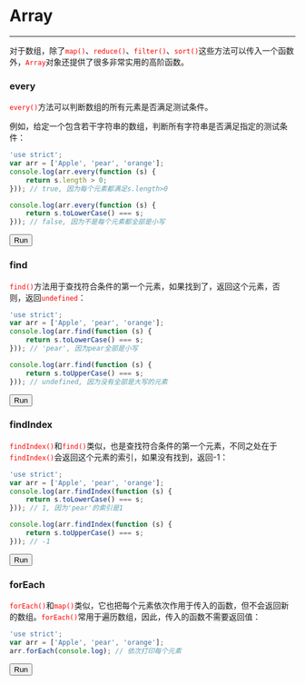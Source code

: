 <link rel="stylesheet" href="../../../../static/css/button.css"/>
<link rel="stylesheet" href="../../../../static/css/console.css"/>

# Array
---

对于数组，除了<font color="red"><code>map()</code></font>、<font color="red"><code>reduce()</code></font>、<font color="red"><code>filter()</code></font>、<font color="red"><code>sort()</code></font>这些方法可以传入一个函数外，<font color="red"><code>Array</code></font>对象还提供了很多非常实用的高阶函数。

### every
<font color="red"><code>every()</code></font>方法可以判断数组的所有元素是否满足测试条件。

例如，给定一个包含若干字符串的数组，判断所有字符串是否满足指定的测试条件：

```javascript
'use strict';
var arr = ['Apple', 'pear', 'orange'];
console.log(arr.every(function (s) {
    return s.length > 0;
})); // true, 因为每个元素都满足s.length>0

console.log(arr.every(function (s) {
    return s.toLowerCase() === s;
})); // false, 因为不是每个元素都全部是小写
```

<button class="run" onclick="(() => {
    const element = document.querySelector('p#every');
    try {
        'use strict';
        var arr = ['Apple', 'pear', 'orange'];
        console.log(arr.every(function (s) {
            return s.length > 0;
        })); // true, 因为每个元素都满足s.length>0
        console.log(arr.every(function (s) {
            return s.toLowerCase() === s;
        })); // false, 因为不是每个元素都全部是小写
        element.classList.remove(['consoleError']);
        element.classList.add('consoleLog');
        element.removeAttribute('hidden');
        element.innerHTML = `<label class='consoleLog'>${arr.every(function (s) {return s.length > 0;})}<br>${arr.every(function (s) {return s.toLowerCase() === s;})}</label>`;
    } catch (e) {
        element.classList.remove(['consoleLog']);
        element.classList.add('consoleError');
        element.removeAttribute('hidden');
        element.innerHTML = `<label class='consoleError'>${e}</label>`;
    }
})();">Run</button>
<p id="every" hidden></p>

### find
<font color="red"><code>find()</code></font>方法用于查找符合条件的第一个元素，如果找到了，返回这个元素，否则，返回<font color="red"><code>undefined</code></font>：

```javascript
'use strict';
var arr = ['Apple', 'pear', 'orange'];
console.log(arr.find(function (s) {
    return s.toLowerCase() === s;
})); // 'pear', 因为pear全部是小写

console.log(arr.find(function (s) {
    return s.toUpperCase() === s;
})); // undefined, 因为没有全部是大写的元素
```

<button class="run" onclick="(() => {
    const element = document.querySelector('p#find');
    try {
        'use strict';
        var arr = ['Apple', 'pear', 'orange'];
        console.log(arr.find(function (s) {
            return s.toLowerCase() === s;
        })); // 'pear', 因为pear全部是小写
        console.log(arr.find(function (s) {
            return s.toUpperCase() === s;
        })); // undefined, 因为没有全部是大写的元素
        element.classList.remove(['consoleError']);
        element.classList.add('consoleLog');
        element.removeAttribute('hidden');
        element.innerHTML = `<label class='consoleLog'>${arr.find(function (s) {return s.toLowerCase() === s;})}<br>${arr.find(function (s) {return s.toUpperCase() === s;})}</label>`;
    } catch (e) {
        element.classList.remove(['consoleLog']);
        element.classList.add('consoleError');
        element.removeAttribute('hidden');
        element.innerHTML = `<label class='consoleError'>${e}</label>`;
    }
})();">Run</button>
<p id="find" hidden></p>

### findIndex
<font color="red"><code>findIndex()</code></font>和<font color="red"><code>find()</code></font>类似，也是查找符合条件的第一个元素，不同之处在于<font color="red"><code>findIndex()</code></font>会返回这个元素的索引，如果没有找到，返回-1：

```javascript
'use strict';
var arr = ['Apple', 'pear', 'orange'];
console.log(arr.findIndex(function (s) {
    return s.toLowerCase() === s;
})); // 1, 因为'pear'的索引是1

console.log(arr.findIndex(function (s) {
    return s.toUpperCase() === s;
})); // -1
```

<button class="run" onclick="(() => {
    const element = document.querySelector('p#findIndex');
    try {
        'use strict';
        var arr = ['Apple', 'pear', 'orange'];
        console.log(arr.findIndex(function (s) {
            return s.toLowerCase() === s;
        })); // 1, 因为'pear'的索引是1
        console.log(arr.findIndex(function (s) {
            return s.toUpperCase() === s;
        })); // -1
        element.classList.remove(['consoleError']);
        element.classList.add('consoleLog');
        element.removeAttribute('hidden');
        element.innerHTML = `<label class='consoleLog'>${arr.findIndex(function (s) {return s.toLowerCase() === s;})}<br>${arr.findIndex(function (s) {return s.toUpperCase() === s;})}</label>`;
    } catch (e) {
        element.classList.remove(['consoleLog']);
        element.classList.add('consoleError');
        element.removeAttribute('hidden');
        element.innerHTML = `<label class='consoleError'>${e}</label>`;
    }
})();">Run</button>
<p id="findIndex" hidden></p>

### forEach
<font color="red"><code>forEach()</code></font>和<font color="red"><code>map()</code></font>类似，它也把每个元素依次作用于传入的函数，但不会返回新的数组。<font color="red"><code>forEach()</code></font>常用于遍历数组，因此，传入的函数不需要返回值：

```javascript
'use strict';
var arr = ['Apple', 'pear', 'orange'];
arr.forEach(console.log); // 依次打印每个元素
```

<button class="run" onclick="(() => {
    const element = document.querySelector('p#forEach');
    try {
        'use strict';
        var arr = ['Apple', 'pear', 'orange'];
        arr.forEach(console.log); // 依次打印每个元素
        element.classList.remove(['consoleError']);
        element.classList.add('consoleLog');
        element.removeAttribute('hidden');
        element.innerHTML = `<label class='consoleLog'>Apple<br>pear<br>orange</label>`;
    } catch (e) {
        element.classList.remove(['consoleLog']);
        element.classList.add('consoleError');
        element.removeAttribute('hidden');
        element.innerHTML = `<label class='consoleError'>${e}</label>`;
    }
})();">Run</button>
<p id="forEach" hidden></p>
